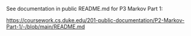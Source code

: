 See documentation in public README.md for P3 Markov Part 1: 

https://coursework.cs.duke.edu/201-public-documentation/P2-Markov-Part-1/-/blob/main/README.md 
